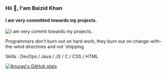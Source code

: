 ### Hii 👋, I'am Baizid Khan
#### I am very committed towards my projects.
![I am very commit towards my projects.](https://www.techiexpert.com/wp-content/uploads/2018/11/devops-process.png)

Programmers don’t burn out on hard work, they burn out on change-with-the-wind directives and not ‘shipping

Skills : DevOps / Java / JS / C / CSS / HTML













[![Anurag's GitHub stats](https://github-readme-stats.vercel.app/api?username=baizidkhan)](https://github.com/anuraghazra/github-readme-stats)
